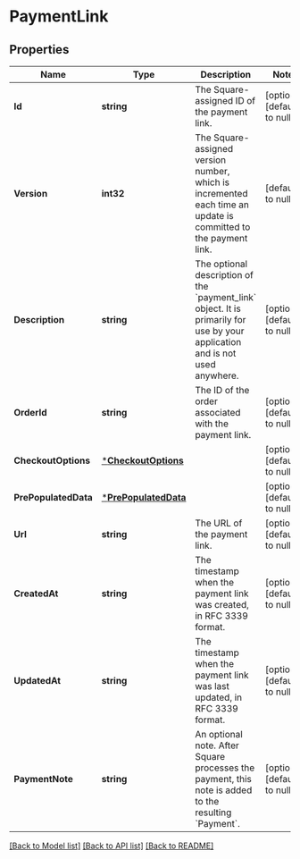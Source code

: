 # PaymentLink

## Properties
Name | Type | Description | Notes
------------ | ------------- | ------------- | -------------
**Id** | **string** | The Square-assigned ID of the payment link. | [optional] [default to null]
**Version** | **int32** | The Square-assigned version number, which is incremented each time an update is committed to the payment link. | [default to null]
**Description** | **string** | The optional description of the &#x60;payment_link&#x60; object.  It is primarily for use by your application and is not used anywhere. | [optional] [default to null]
**OrderId** | **string** | The ID of the order associated with the payment link. | [optional] [default to null]
**CheckoutOptions** | [***CheckoutOptions**](CheckoutOptions.md) |  | [optional] [default to null]
**PrePopulatedData** | [***PrePopulatedData**](PrePopulatedData.md) |  | [optional] [default to null]
**Url** | **string** | The URL of the payment link. | [optional] [default to null]
**CreatedAt** | **string** | The timestamp when the payment link was created, in RFC 3339 format. | [optional] [default to null]
**UpdatedAt** | **string** | The timestamp when the payment link was last updated, in RFC 3339 format. | [optional] [default to null]
**PaymentNote** | **string** | An optional note. After Square processes the payment, this note is added to the   resulting &#x60;Payment&#x60;. | [optional] [default to null]

[[Back to Model list]](../README.md#documentation-for-models) [[Back to API list]](../README.md#documentation-for-api-endpoints) [[Back to README]](../README.md)


